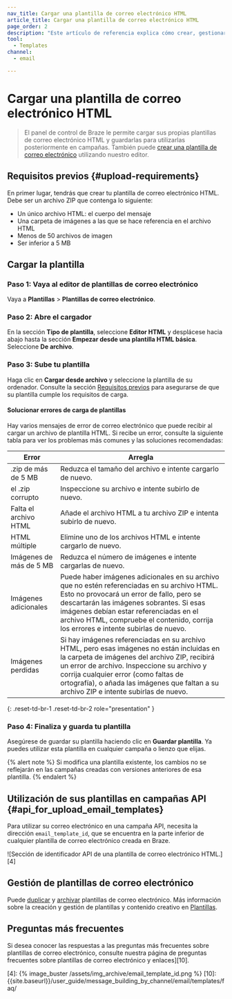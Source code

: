 ```yaml
---
nav_title: Cargar una plantilla de correo electrónico HTML
article_title: Cargar una plantilla de correo electrónico HTML
page_order: 2
description: "Este artículo de referencia explica cómo crear, gestionar y solucionar problemas de una plantilla de correo electrónico HTML mediante el panel de control de Braze."
tool:
  - Templates
channel:
  - email

---
```


# Cargar una plantilla de correo electrónico HTML

> El panel de control de Braze le permite cargar sus propias plantillas de correo electrónico HTML y guardarlas para utilizarlas posteriormente en campañas. También puede [crear una plantilla de correo electrónico]({{site.baseurl}}/user_guide/message_building_by_channel/email/templates/email_template/) utilizando nuestro editor.

## Requisitos previos {#upload-requirements}

En primer lugar, tendrás que crear tu plantilla de correo electrónico HTML. Debe ser un archivo ZIP que contenga lo siguiente:

* Un único archivo HTML: el cuerpo del mensaje
* Una carpeta de imágenes a las que se hace referencia en el archivo HTML
* Menos de 50 archivos de imagen
* Ser inferior a 5 MB

## Cargar la plantilla

### Paso 1: Vaya al editor de plantillas de correo electrónico

Vaya a **Plantillas** > **Plantillas de correo electrónico**.

### Paso 2: Abre el cargador

En la sección **Tipo de plantilla**, seleccione **Editor HTML** y desplácese hacia abajo hasta la sección **Empezar desde una plantilla HTML básica**. Seleccione **De archivo**.

### Paso 3: Sube tu plantilla

Haga clic en **Cargar desde archivo** y seleccione la plantilla de su ordenador. Consulte la sección [Requisitos previos](#upload-requirements) para asegurarse de que su plantilla cumple los requisitos de carga.

#### Solucionar errores de carga de plantillas

Hay varios mensajes de error de correo electrónico que puede recibir al cargar un archivo de plantilla HTML. Si recibe un error, consulte la siguiente tabla para ver los problemas más comunes y las soluciones recomendadas:

| Error | Arregla |
|------|---|
|.zip de más de 5 MB| Reduzca el tamaño del archivo e intente cargarlo de nuevo.|
|el .zip corrupto| Inspeccione su archivo e intente subirlo de nuevo. |
|Falta el archivo HTML| Añade el archivo HTML a tu archivo ZIP e intenta subirlo de nuevo.|
|HTML múltiple| Elimine uno de los archivos HTML e intente cargarlo de nuevo.|
|Imágenes de más de 5 MB| Reduzca el número de imágenes e intente cargarlas de nuevo. |
|Imágenes adicionales| Puede haber imágenes adicionales en su archivo que no estén referenciadas en su archivo HTML. Esto no provocará un error de fallo, pero se descartarán las imágenes sobrantes. Si esas imágenes debían estar referenciadas en el archivo HTML, compruebe el contenido, corrija los errores e intente subirlas de nuevo.|
|Imágenes perdidas| Si hay imágenes referenciadas en su archivo HTML, pero esas imágenes no están incluidas en la carpeta de imágenes del archivo ZIP, recibirá un error de archivo. Inspeccione su archivo y corrija cualquier error (como faltas de ortografía), o añada las imágenes que faltan a su archivo ZIP e intente subirlas de nuevo.|
{: .reset-td-br-1 .reset-td-br-2 role="presentation" }

### Paso 4: Finaliza y guarda tu plantilla

Asegúrese de guardar su plantilla haciendo clic en **Guardar plantilla**. Ya puedes utilizar esta plantilla en cualquier campaña o lienzo que elijas.

{% alert note %}
Si modifica una plantilla existente, los cambios no se reflejarán en las campañas creadas con versiones anteriores de esa plantilla.
{% endalert %}

## Utilización de sus plantillas en campañas API {#api_for_upload_email_templates}

Para utilizar su correo electrónico en una campaña API, necesita la dirección `email_template_id`, que se encuentra en la parte inferior de cualquier plantilla de correo electrónico creada en Braze.

![Sección de identificador API de una plantilla de correo electrónico HTML.][4]

## Gestión de plantillas de correo electrónico

Puede [duplicar]({{site.baseurl}}/user_guide/engagement_tools/templates_and_media/managing_templates/) y [archivar]({{site.baseurl}}/user_guide/engagement_tools/templates_and_media/managing_templates/) plantillas de correo electrónico. Más información sobre la creación y gestión de plantillas y contenido creativo en [Plantillas]({{site.baseurl}}/user_guide/engagement_tools/templates_and_media/).

## Preguntas más frecuentes

Si desea conocer las respuestas a las preguntas más frecuentes sobre plantillas de correo electrónico, consulte nuestra página de preguntas frecuentes sobre plantillas de correo electrónico y enlaces][10].


[4]: {% image_buster /assets/img_archive/email_template_id.png %}
[10]: {{site.baseurl}}/user_guide/message_building_by_channel/email/templates/faq/